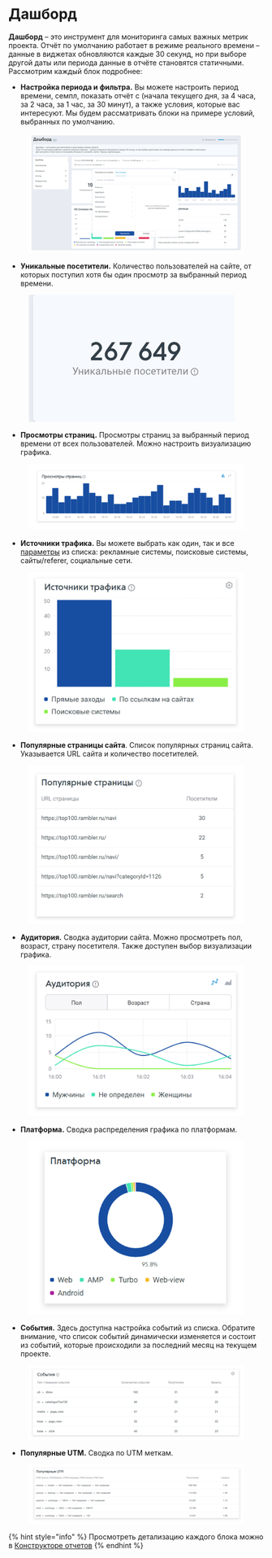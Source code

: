 # Дашборд

**Дашборд** – это инструмент для мониторинга самых важных метрик проекта. Отчёт по умолчанию работает в режиме реального времени – данные в виджетах обновляются каждые 30 секунд, но при выборе другой даты или периода данные в отчёте становятся статичными. Рассмотрим каждый блок подробнее:

* **Настройка периода и фильтра.** Вы можете настроить период времени, семпл, показать отчёт с (начала текущего дня, за 4 часа, за 2 часа, за 1 час, за 30 минут), а также условия, которые вас интересуют. Мы будем рассматривать блоки на примере условий, выбранных по умолчанию.

<figure><img src="../../.gitbook/assets/1 (2).png" alt=""><figcaption></figcaption></figure>

* **Уникальные посетители.** Количество пользователей на сайте, от которых поступил хотя бы один просмотр за выбранный период времени.

<figure><img src="../../.gitbook/assets/2 (4).png" alt=""><figcaption></figcaption></figure>

* **Просмотры страниц.** Просмотры страниц за выбранный период времени от всех пользователей. Можно настроить визуализацию графика.

<figure><img src="../../.gitbook/assets/3 (4).png" alt=""><figcaption></figcaption></figure>

* **Источники трафика.** Вы можете выбрать как один, так и все [параметры](../metriki-analitiki/parametry.md) из списка: рекламные системы, поисковые системы, сайты/referer, социальные сети.

<figure><img src="../../.gitbook/assets/4 (3).png" alt=""><figcaption></figcaption></figure>

* **Популярные страницы сайта**. Список популярных страниц сайта. Указывается URL сайта и количество посетителей.

<figure><img src="../../.gitbook/assets/5 (3).png" alt=""><figcaption></figcaption></figure>

* **Аудитория.** Сводка аудитории сайта. Можно просмотреть пол, возраст, страну посетителя. Также доступен выбор визуализации графика.

<figure><img src="../../.gitbook/assets/6 (3).png" alt=""><figcaption></figcaption></figure>

* **Платформа.** Сводка распределения графика по платформам.

<figure><img src="../../.gitbook/assets/7 (2).png" alt=""><figcaption></figcaption></figure>

* **События.** Здесь доступна настройка событий из списка. Обратите внимание, что список событий динамически изменяется и состоит из событий, которые происходили за последний месяц на текущем проекте.

<figure><img src="../../.gitbook/assets/8 (1).png" alt=""><figcaption></figcaption></figure>

* **Популярные UTM.** Сводка по UTM меткам.

<figure><img src="../../.gitbook/assets/9 (1).png" alt=""><figcaption></figcaption></figure>

{% hint style="info" %}
Просмотреть детализацию каждого блока можно в [Конструкторе отчетов](konstruktor-otchyotov.md)
{% endhint %}
